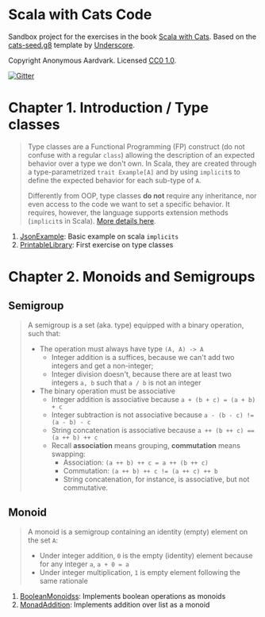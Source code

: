 # Scala with Cats Code

Sandbox project for the exercises in the book [Scala with Cats][book].
Based on the [cats-seed.g8][cats-seed] template by [Underscore][underscore].

Copyright Anonymous Aardvark. Licensed [CC0 1.0][license].

[![Gitter](https://badges.gitter.im/Join%20Chat.svg)][gitter]



# Chapter 1. Introduction / Type classes

> Type classes are a Functional Programming (FP) construct (do not confuse with a regular `class`) allowing the
> description of an expected behavior over a type we don't own. In Scala, they are created through a type-parametrized
> `trait Example[A]` and by using `implicit`s to define the expected behavior for each sub-type of `A`.
> 
> Differently from OOP, type classes **do not** require any inheritance, nor even access to the code we want to set a
> specific behavior. It requires, however, the language supports extension methods (`implicit`s in Scala).
> [More details here](https://docs.scala-lang.org/scala3/book/ca-type-classes.html).

1. [JsonExample](src/main/scala/sandbox/chapter1/JsonExample.scala): Basic example on scala `implicits`
2. [PrintableLibrary](src/main/scala/sandbox/chapter1/PrintableLibrary.scala): First exercise on type classes


# Chapter 2. Monoids and Semigroups

## Semigroup
> A semigroup is a set (aka. type) equipped with a binary operation, such that:
> - The operation must always have type `(A, A) -> A`
>   - Integer addition is a suffices, because we can't add two integers and get a non-integer;
>   - Integer division doesn't, because there are at least two integers `a, b` such that `a / b` is not an integer
> - The binary operation must be associative
>   - Integer addition is associative because `a + (b + c) = (a + b) + c`
>   - Integer subtraction is not associative because `a - (b - c) != (a - b) - c`
>   - String concatenation is associative because `a ++ (b ++ c) == (a ++ b) ++ c`
>   - Recall **association** means grouping, **commutation** means swapping:
>     - Association: `(a ++ b) ++ c = a ++ (b ++ c)`
>     - Commutation: `(a ++ b) ++ c != (a ++ c) ++ b`
>     - String concatenation, for instance, is associative, but not commutative.

## Monoid
> A monoid is a semigroup containing an identity (empty) element on the set `A`:
> - Under integer addition, `0` is the empty (identity) element because for any integer `a`, `a + 0 = a`
> - Under integer multiplication, `1` is empty element following the same rationale

1. [BooleanMonoidss](./src/main/scala/sandbox/chapter2/BooleanMonoids.scala): Implements boolean operations as monoids
2. [MonadAddition](./src/main/scala/sandbox/chapter2/MonadAddition.scala): Implements addition over list as a monoid


[cats-seed]: https://github.com/underscoreio/cats-seed.g8
[underscore]: https://underscore.io
[book]: https://www.scalawithcats.com/dist/scala-with-cats.pdf
[license]: https://creativecommons.org/publicdomain/zero/1.0/
[gitter]: https://gitter.im/underscoreio/scala?utm_source=essential-scala-readme&utm_medium=badge&utm_campaign=essential-scala
